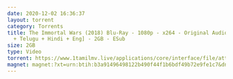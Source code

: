 ```yaml
---
date: 2020-12-02 16:36:37
layout: torrent
category: Torrents
title: The Immortal Wars (2018) Blu-Ray - 1080p - x264 - Original Audios [Tamil
  + Telugu + Hindi + Eng] - 2GB - ESub
size: 2GB
type: Video
torrent: https://www.1tamilmv.live/applications/core/interface/file/attachment.php?id=69479
magnet: magnet:?xt=urn:btih:b3a91496498122b490f44f1b6bdf49b72e9fe1c7&dn=www.1TamilMV.live%20-%20The%20Immortal%20Wars%20(2018)%201080p%20BluRay%20-%20Org%20%5bTam%20%2b%20Tel%20%2b%20Hin%20%2b%20Eng%5d.mkv&tr=udp%3a%2f%2fp4p.arenabg.com%3a1337%2fannounce&tr=http%3a%2f%2fpow7.com%3a80%2fannounce&tr=udp%3a%2f%2ftracker.tiny-vps.com%3a6969%2fannounce&tr=http%3a%2f%2ftracker2.itzmx.com%3a6961%2fannounce&tr=udp%3a%2f%2f151.80.120.114%3a2710%2fannounce&tr=udp%3a%2f%2f9.rarbg.com%3a2790%2fannounce&tr=udp%3a%2f%2f9.rarbg.to%3a2740%2fannounce&tr=udp%3a%2f%2fopen.stealth.si%3a80%2fannounce&tr=udp%3a%2f%2ftracker.leechers-paradise.org%3a6969%2fannounce&tr=udp%3a%2f%2ftracker.opentrackr.org%3a1337%2fannounce&tr=http%3a%2f%2ft.nyaatracker.com%3a80%2fannounce
---
```

